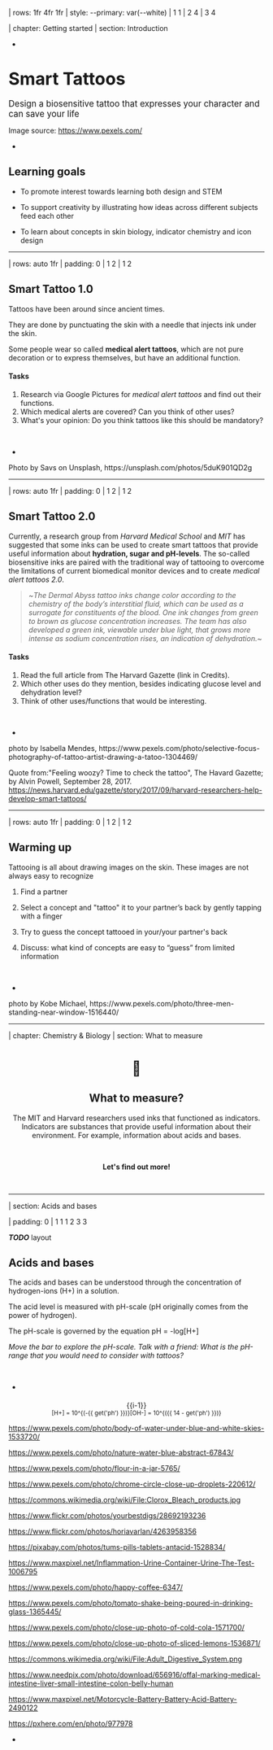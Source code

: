 | rows: 1fr 4fr 1fr
| style: --primary: var(--white)
| 1 1
| 2 4
| 3 4

| chapter: Getting started
| section: Introduction

<Background />

-

# <big>Smart Tattoos</big>

<big>Design a biosensitive tattoo that expresses your character and can save your life</big>


<f-notes title="Credits">

Image source: 
https://www.pexels.com/

</f-notes>

-

<f-next-button title="Start" />

<f-notes style="--primary: var(--black)">

## Learning goals

- To promote interest towards learning both design and STEM

- To support creativity by illustrating how ideas across different subjects feed each other

- To learn about concepts in skin biology, indicator chemistry and icon design

</f-notes>

---

| rows: auto 1fr
| padding: 0
| 1 2
| 1 2

<div style="padding:var(--content-padding);">

## Smart Tattoo 1.0

Tattoos have been around since ancient times.

They are done by punctuating the skin with a needle that injects ink under the skin.

Some people wear so called **medical alert tattoos**, which are not pure decoration or to express themselves, but have an additional function.

#### Tasks

1. Research via Google Pictures for *medical alert tattoos* and find out their functions.
2. Which medical alerts are covered? Can you think of other uses?
3. What's your opinion: Do you think tattoos like this should be mandatory?

<br>


<f-next-button />

</div>


-

<f-image src="./images/tattoo_bee.jpg" />




<f-notes title="credits">
Photo by Savs on Unsplash,
https://unsplash.com/photos/5duK901QD2g
</f-notes>


---


| rows: auto 1fr
| padding: 0
| 1 2
| 1 2

<div style="padding:var(--content-padding);">

## Smart Tattoo 2.0
Currently, a research group from *Harvard Medical School* and *MIT* has suggested that some inks can be used to create smart tattoos that provide useful information about **hydration, sugar and pH-levels**.
The so-called biosensitive inks are paired with the traditional way of tattooing to overcome the limitations of current biomedical monitor devices and to create *medical alert tattoos 2.0*.

<blockquote>
	
~*The Dermal Abyss tattoo inks change color according to the chemistry of the body’s interstitial fluid, which can be used as a surrogate for constituents of the blood. One ink changes from green to brown as glucose concentration increases. The team has also developed a green ink, viewable under blue light, that grows more intense as sodium concentration rises, an indication of dehydration.*~

</blockquote>

#### Tasks

1. Read the full article from The Harvard Gazette (link in Credits).
2. Which other uses do they mention, besides indicating glucose level and dehydration level?
3. Think of other uses/functions that would be interesting.


<br>


<f-next-button />



</div>



-

<f-image src="images/art-artist-drawing-1304469.jpg" />

<f-notes title="credits">
photo by Isabella Mendes,
https://www.pexels.com/photo/selective-focus-photography-of-tattoo-artist-drawing-a-tatoo-1304469/
  
<br>

Quote from:"Feeling woozy? Time to check the tattoo", The Havard Gazette; by Alvin Powell, September 28, 2017.
https://news.harvard.edu/gazette/story/2017/09/harvard-researchers-help-develop-smart-tattoos/

</f-notes>


---

| rows: auto 1fr
| padding: 0
| 1 2
| 1 2

<section style="padding:var(--content-padding);">

## Warming up

Tattooing is all about drawing images on the skin. These images are not always easy to recognize

1. Find a partner

2. Select a concept and "tattoo" it to your partner’s back by gently tapping with a finger

3. Try to guess the concept tattooed in your/your partner's back

4. Discuss: what kind of concepts are easy to “guess” from limited information



<br>


<f-next-button />

</section>

-

<f-image style="background-position: 40%" src="images/bags-best-friends-daylight-1516440.jpg" />

<f-notes title="credits">
photo by Kobe Michael,
https://www.pexels.com/photo/three-men-standing-near-window-1516440/
</f-notes>

---

| chapter: Chemistry & Biology
| section: What to measure

<center style="flex-direction: column">

# 🧪

## What to measure?

The MIT and Harvard researchers used inks that functioned as indicators.
Indicators are substances that provide useful information about their environment.
For example, information about acids and bases.

<br>

**Let's find out more!**

<br>


<f-next-button />

</center>

---

| section: Acids and bases

| padding: 0
| 1 1 1 2 3 3

<section>

**_TODO_** layout

## Acids and bases

The acids and bases can be understood through the concentration of hydrogen-ions <f-math inline blue>(H+)</f-math> in a solution.

The acid level is measured with pH-scale (pH originally comes from the power of hydrogen).

The pH-scale is governed by the equation <f-math inline>pH = -log[H+]</f-math>

<f-slider set="ph" :value=7 :to=14 integer title="ph: " style="padding: calc(var(--content-padding)/2) 0" />

_Move the bar to explore the pH-scale. Talk with a friend: What is the pH-range that you would need to consider with tattoos?_


<br>


<f-next-button />


</section>

-

<section>
<div style="display: flex; align-items: center; flex-direction: column; position: relative">
  <f-artboard :width="280" :height="300" :step="20" style="margin-top: 5px" >
  	<f-line :x1="40" :y1="310 - i*20" :x2="240" :y2="310 - i*20" v-for="i in 15" />
    <f-rect style="transition: all .2s ease-in-out" :x="-100" :y="-290" :stroke="none" :fill="color('red')" :width="40" :height="280 - get('ph')*20" :rotation="180"/>
    <f-rect style="transition: all .2s ease-in-out" :x="-220" :y="-290" :stroke="none" :fill="color('blue')" :width="40" :height="get('ph')*20" :rotation="180"/>
    <f-text :x="20" :y="313 - i*20" v-for="i in 15">{{i-1}}</f-text>
  </f-artboard>
  <div style="display: flex; justify-content: center"> 
    <small>
      <f-math inline :update="get('ph')">
      [H+] = 10^{(-{{ get('ph') }})}
      </f-math>
    </small>  
    <small>
      <f-math inline :update="get('ph')">
      [OH-] = 10^{({{ 14 - get('ph') }})}
      </f-math>
    </small>
    </div>
</div>
</section>

<f-notes title="credits">

https://www.pexels.com/photo/body-of-water-under-blue-and-white-skies-1533720/

https://www.pexels.com/photo/nature-water-blue-abstract-67843/

https://www.pexels.com/photo/flour-in-a-jar-5765/

https://www.pexels.com/photo/chrome-circle-close-up-droplets-220612/

https://commons.wikimedia.org/wiki/File:Clorox_Bleach_products.jpg

https://www.flickr.com/photos/yourbestdigs/28692193236

https://www.flickr.com/photos/horiavarlan/4263958356

https://pixabay.com/photos/tums-pills-tablets-antacid-1528834/

https://www.maxpixel.net/Inflammation-Urine-Container-Urine-The-Test-1006795

https://www.pexels.com/photo/happy-coffee-6347/

https://www.pexels.com/photo/tomato-shake-being-poured-in-drinking-glass-1365445/

https://www.pexels.com/photo/close-up-photo-of-cold-cola-1571700/

https://www.pexels.com/photo/close-up-photo-of-sliced-lemons-1536871/

https://commons.wikimedia.org/wiki/File:Adult_Digestive_System.png

https://www.needpix.com/photo/download/656916/offal-marking-medical-intestine-liver-small-intestine-colon-belly-human

https://www.maxpixel.net/Motorcycle-Battery-Battery-Acid-Battery-2490122

https://pxhere.com/en/photo/977978

</f-notes>

-

<div style="position: relative; height: 100%">
<big style="
color: var(--white); 
z-index: 1; 
padding: var(--content-padding); 
position: absolute; 
bottom: 0; 
left: 0; 
right: 0;
background: linear-gradient(to bottom, rgba(0,0,0,0) 0%,rgba(0,0,0,0.65) 100%);
">{{ ['Battery acid','Stomach acid','Lemon juice','Soda','Tomato juice','Black coffee','Urine (average)','Pure water','Seawater','Baking Soda','Antacid tablets','Soap','Ammonia','Bleach','Drain cleaner'][get('ph')] }}</big>
<f-image style="z-index: -1; position: absolute; left: 0; top: 0; bottom: 0; right: 0; background-position: center center; background-size: cover" :src="'images/ph/' + get('ph') + '.jpg'" />
</div>

---

| section: Indicators
| padding: 0

<section>

## Indicators

Move the pH-bar. **Why does the color change?**

<f-slider set="ph" :value=7 :to=14 integer title="ph: "  style="padding: calc(var(--content-padding)/2) 0" />

_When designing your indicator, you may need to consider the visibility of the color change. How accurate is the information offered by the color change?_

<div style="display: flex">

> <small><small>Phenol red: The structural parts indicated by the red color undergo changes as the pH is increased changing the color of the molecule.</small></small>

<img style="width: auto" src="images/phenol.png" />

</div>

<br>


<f-next-button />

</section>

-

<div :style="{backgroundColor: hsl(56-get('ph')*4,80,70,1)}" style="position: relative; height: 100%">
<f-image style="position: absolute; left: 0; top: 0; bottom: 0; right: 0; background-size: cover" src="images/glass.png" />
</div>

---

| chapter: Semiotics & design
| section: Designing things

<center style="flex-direction: column">

# 👩‍🎨

## Designing <strike>a symbol</strike> <strike>an icon</strike> <strike>a pictogram</strike> a tattoo

Now we have to think about how our tattoo looks, feels, and most importantly - functions!

**Let's get creative!** 🧐
<br>


<f-next-button />

</center>



---
| Section: Introduction to signs
| padding: 0
| style: overflow: hidden

<div style="padding: var(--content-padding);">

## Life or death?

How can you make sure that others understand what your tattoo is about?

#### Tasks
1. Visualise an abstract phenomena, like life or death, by sketching a picture on a piece of paper.
2. Compare your picture to that of others. In which way are they similar or different?
3. Can everyone understand their meaning?
3. Can you explain why some are different and others are similiar?

<br>


<f-next-button />

</div>

-

<div style=" position: relative;
    overflow: hidden;
    width: 100%;
    height: 100%;">
<f-scene responsive >
  <f-group position="1 1">
    <f-rotation :duration="30000">
      <f-spin-pattern count="6" :scale="1" :r="0.9">
        <f-text :scale="4">💀</f-text>
      </f-spin-pattern>
    </f-rotation>
    <f-rotation :duration="60000">
      <f-spin-pattern count="12" :scale="1" :r="2" rotation="30">
        <f-text :scale="4">😇</f-text>
      </f-spin-pattern>
    </f-rotation>
  </f-group>
</f-scene>
</div>


---





| section: Glossary of signs
| padding: 0
| rows: auto
| 1 2

<div style="padding: var(--content-padding);">

## Sign? Icon? Symbol? Pictogramm? *Tattoo*?

As a designer, it is important to keep these terms apart.


#### Task

1. Read the definitions and try to understand the differences between logo, icon, symbol and pictogram.
2. Which of these signs did you paint in the task before (visualising life or death)? Can you guess why you used them?
2. Discuss: Which of these signs is suitable for a smart tattoo. Why?

<br>

<details>
	<summary>Sign</summary>
  
  Signs are visual, auditive or tactile representations of information.<br>
  A handshake is a tactile sign, to indicate that you greet someone. <br>
  Sirens are auditive signs, to inform you of an emergency case, like fire or a passing ambulance. <br>
  Visual signs are what we are dealing with: Logos, icons, symbols, pictograms are all visual signs.
  

</details>

<details>
	<summary>Symbol</summary>
  
  Visualizes abstract terms, like love ❤️, that something is correct ✔️. <br>
  The peace symbol is also very famous ☮ <br>
  or even symbols for religions: ✝, ✡, ☪, ☯, 🕉...
  
  <br>
  
  We need symbols to visualise what we cannot paint easily, with few brushstrokes. Some concepts are too complex
  to be quickly visualiszed. So small groups start with symbols that eventually become accepted throughout all of society.
  **But careful:** The meaning of symbols has to be learned. You cannot automatically know what it's about. If you grow up in a certain society, as a child, you automatically learn its symbolism. But if you are new to a group or a culture, you might find new symbols whose meaning you don't understand.
  Symbols are **conventional**, which means that they are agreed upon to mean something, and not everyone may know all of these agreements. A kid may link the ☠️ symbol to pirates of the Carribean, a doctor in a hospital to something else entirely. Context is often key - also for pictograms.

</details>




<details>
	<summary>Logo</summary>
  
 Logos and signets are visual representations of companies or brands. They usually contain writing (then it's called logo &ndash; because logo comes from the Greek *logos* which means *word*). There are several sub-categories: Logos with just wording, like in CocaCola; logos with single letters like in IBM; logos with numbers in them: 7/11; and logos that combine wording with signets, like *adidas*, *Puma*, *KFC* etc. Signet (from Latin *signum* for *seal*) stands for brand visualisations without writing, so just pictures. You problably all know the *Nike swoosh* or the *Apple* apple 🍏 . Sometimes combined logos are reduced to just the signet. This happenes often when the brand is very popular. For example *Starbucks* lost it's writing and is just working with the mermaid.


</details>


<details>
	<summary>Icon</summary>
  
Today, the term icon is used for everything that visualizes something. But originally, it was meant to show functions on computer displays, so that interfaces are easier to work with for people who are new to computers.<br>
One of the first was the icon for the *search function* &ndash; but it didn't start with the magnifying glass. It started with a very simple silhouette of Sherlock Holmes! People knew that Sherlock is a detective and searches for things, so when they saw this icon, they automatically new, that they could look for things, when they clicked on it. At some point the silhouette got lost, but the magnifying glass, as the most distinctive item of a detective, remained. 🔎
Icons started as metaphors (see *recycling bin*). Nowadays, they can also be abstract: ⏮️▶️⏭⏹️⏺️⏏️
Icons like these need to me learned, but they are also used for displays or buttons, to indicate a certain function.
Software also uses icons or we have favicons on our website, to help us recognize more easily which website we are looking at.
<br>
Today, the word icon can have an additional meaning. Often signs are also called icons, when they are a simplified representation of an object, like 📗 💡 📁 📞. 

</details>

<details>
	<summary>Pictogram</summary>
  
Pictograms are visual guiding systems. They tell you what to do or what not to do. They offer orientation. We find them at airports, trainstations and in general in public spaces. Pictograms should therefore be language-independent, that means, you have to design them in a way that they don't cause misunderstandings and are easily understood without cultural context or knowledge.
Therefore pictograms are always very simple. One of the most universal pictograms is the *escape pictogram*, with a green background, white rectangle and a human silhouette running towards the rectangle. Some pictograms are more complex or contain symbols ♻️ or even writing 🚾 🚻. Sometimes they forbid certain actions: 🚭 🚳 📵. And then there are super abstract ones, which need to be learned, for example traffic signs: ⛔.

</details>

<br>


<f-next-button />

-


<f-image src="./images/tattoo_picto.jpg" />


<f-notes title="credits">
Photo by Filip Bodlak on Unsplash,
https://unsplash.com/photos/5MvqNDyizBo
</f-notes>






---

| section: Form & Style
| padding: 0
| style: overflow-x: hidden

<div style="
  padding: var(--content-padding); 
  background-color: var(--white);
  border-radius: 0 0 1rem 0;
  box-shadow: 0 0 10rem 10rem var(--white);
">

## Form follows function

The way a sign is presented is also part of the context. Simple lines and bold swatches of color are usually more readable at a glance. Detailed drawings are more decorative, but don't convey information that easily. For this reason, different styles are used for different purposes - if the purpose is to convey important information quickly, then the sign should be as simple (readable) as possible.

*Kurt Weidemann*, a German designer once said something, that is not only important for logos, but for all signs:

<blockquote>
~A logo is well done, if you can scratch it into sand with your big toe.~
</blockquote>

If the tattoo is just decorative and doesn't have an additional function, you can go crazy with details. For our smart tattoo, this would reduce the functionality drastically.

**So when you design your smart tattoo, always remember that information has to be readable and quickly accessible. Always think about the big toe in the sand!**

<br>


<f-next-button />

</div>

-

<EmojiBg />





---


| section: Form & Style
| padding: 0
| style: overflow-x: hidden

<div style="
  padding: var(--content-padding); 
  background-color: var(--white);
  border-radius: 0 0 1rem 0;
  box-shadow: 0 0 10rem 10rem var(--white);
">


## Style or substance?

To your right, you can find three sets of icons. Look at them more closely.

#### Tasks

1. One icon is missing in each set. Draw the matching icon that fits the row (first: *cup of tea*; second: *popcorn*; third: *cheeseburger*).
2. When you're done sketching, click the button to reveal the original icon design and compare it to your result. Is it similiar? Why is that so? What can still be improved about your design?
1. Again, have a look at the sets of icons. What do you think is important when designing an icon? Try to name four important criteria for icon design.
2. What are the don'ts when designing icons?



<br>


<f-next-button />

-

<f-value :value="['./images/beverages_icons_missing.png', './images/beverages_icons.png']" set="bevs" />
<img :src="get('bevs', [])[get('bevs_index')]" />
<f-toggle title="Show the cup of tea" set="bevs_index" />

<f-value :value="['./images/candy_icons_missing.png', './images/candy_icons.png']" set="candy" />
<img :src="get('candy', [])[get('candy_index')]" />
<f-toggle title="Show the bag of popcorn" set="candy_index" />

<f-value :value="['./images/fastfood_icons_missing.png', './images/fastfood_icons.png']" set="food" />
<img :src="get('food', [])[get('food_index')]" />
<f-toggle title="Show the double cheeseburger" set="food_index" />


---



| section: Interface design
| padding: 0
| style: overflow-x: hidden

<div style="
  padding: var(--content-padding); 
  background-color: var(--white);
  border-radius: 0 0 1rem 0;
  box-shadow: 0 0 10rem 10rem var(--white);
">


## Interface design

Maybe you plan to cover several functions with your Smart Tattoo &ndash; all at once in one small area. Then you need to deal with interface design, also called **UID** (user interface design). UIDs are created to connect human and machine, so that a person can communicate with a device more easily. The aim is to offer functionality to a wide target group without the need to explain how it works.

On a daily basis, you are confronted with interfaces, from digital devices to websites, which &ndash; ideally &ndash; work intuitively. **Usability is key!** If a user cannot understand what he can do, he won't do it. In this case, the functionality of your interface is nonexistant. 

For a smart tattoo, it is important to guarantee, that the user will understand how it works quickly. So again, it's not just about good looks.

#### Hints:

1. Before you start, always sketch a layout! Think of things you want to include. Come up with ideas on how to visualize them. Plan, before you design! Decide what is absolutely necessary and what unnecessary for your user. 
2. Start your design in black and white only. This makes you focus on the relevant details and guides you to simplify your information. If you start with colors, this can get messy pretty quickly. Using black and white only, forces you to deal with proportions, depth of detail, order of elements etc.
3. Leave some space around items. Always remember that your user needs to access information quickly. If pictures and texts that don't belong together are too close to one another, this might make it more difficult to read the interface. So be generous with white space!
4. If you think about including fonts, keep it simple. Don't use decorative fonts or fonts with serifs. Keep it clean and open. Don't use fonts with small x-heights, because it is harder to read from a distance.
5. If you include colors, use high contrasts and few colors. Stick to a small palette - this ensures that your user is not confronted with too much information at once. Choose higher contrasts for higher readability.

If you want to learn more about color design and how to create color palettes, you can also see the workshop on Color Vision Deficiency:
<a href="../colorblindness">Click here to get there!</a>

<br>


<f-next-button />


-



<f-image src="./images/tattoo_uid.jpg" />


<f-notes title="credits">
Photo by Kelly Sikkema on Unsplash,
https://unsplash.com/photos/ECxsxbjAmMY
</f-notes>




---

| chapter: Testing the tattoo
| section: Back to tattooing

## Back to tattooing

Tattoos have always had strong symbolic meaning - **cultural**, to convey some message about the bearer to other members of society - and / or **personal**, to mean something to the bearer herself.

What meaning or function would your **smart tattoo** have? Would it be personal, functional or cultural? Does it have to be understood by everyone, at a glance? Or could it be secret and personal, only understood by the bearer?

Tattoos become <span style="filter: blur(1px)">**blurry**</span> over time and lose their sharpness. Think about how you should design icons for tattoos to reduce these effects?

> ~learn more about tattoo permanence~ <f-rightarrow-icon />

-

<f-video src="https://www.youtube.com/watch?v=DMuBif1mJz0" />

<f-video src="https://www.youtube.com/watch?v=6I9tenSb-Zg" />

---

| section: Deciding the conditions

## Deciding the conditions

In theory, chemicals can be engineered to react to any type of a condition in human body and produce a color.
Decide with your pair a condition that would be important to make visible or measurable with a tattoo.
Justify your choice with arguments.
Write down the condition to a piece of paper.

-

<img src="./images/whattattoo.png" style= "width:50%">

<f-notes title="Credits">

Image source: 
https://www.needpix.com

</f-notes>


---

| section: Creating the appearance

## Creating the appearance

Sketch out the appearance of the smart tattoo, considering

1. the basics of icon design

2. the cultural context of the symbol

3. the specifics of the 'material'

4. the basic principles of pictography and icon design

### Time to test your tattoo

After sketching it is time to look how your tattoo would look like. Test your design in real life,
by sketching it on a friend 😃, and/or by uploading it to the tattoo-simulator on the next slide.

-

<img src="./images/food.jpg" style= "width:70%">

<f-notes title="Credits">

Image source: 
https://www.needpix.com

</f-notes>

---

<Simulator />

---

| section: Wrapping up
| 1 1 2
| padding: 0

<f-image src="./images/model2.jpg" style="transform: scale(-1, 1); " />

-

<section>

## Wrapping up

#### Related DesignSTEM projects

<a href="../colorblindness">Color Vision Deficiency & Accessi­bility</a> contains a lot of interactive material about color and considering human condition.

#### The learning never stops.

For example, you can next learn about chemistry of inks by conducting experiments, or the tattoo permanence model by conducting biological experiments.

<br>

<a class="tertiary" href="../"><f-leftarrow-icon /> Back to projects</a>

</section>
